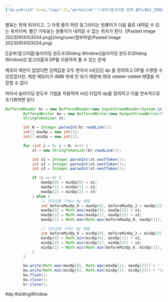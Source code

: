 ```yaml
---
{"dg-publish":true,"tags":[],"permalink":"/공부/알고리즘 문제 풀이/BOJ_2096_내려가기/","dgPassFrontmatter":true}
---
```


별표는 현재 위치이고, 그 아랫 줄의 파란 동그라미는 원룡이가 다음 줄로 내려갈 수 있는 위치이며, 빨간 가위표는 원룡이가 내려갈 수 없는 위치가 된다. 
![Pasted image 20230914103034.png](/img/user/첨부파일/Pasted image 20230914103034.png)

[[공부/알고리즘/슬라이딩 윈도우(Sliding Window)\|슬라이딩 윈도우(Sliding Window)]] 알고리즘과 DP를 이용하여 풀 수 있는 문제

메모리 제한이 없었다면 입력값을 모두 받아서 int[][][] dp 를 정의하고 DP를 수행할 수 있었겠지만, 
제한 메모리가 4MB 밖에 안 되기 때문에  최대 `100000*100000` 배열을 저장할 수 없다

따라서 슬라이딩 윈도우 기법을 차용하여 int[] 타입의 dp를 정의하고 이를 연속적으로 초기화하면 된다

````java
BufferedReader br = new BufferedReader(new InputStreamReader(System.in));
		BufferedWriter bw = new BufferedWriter(new OutputStreamWriter(System.out));
		StringTokenizer st;

		int N = Integer.parseInt(br.readLine());
		int[] maxDp = new int[3];
		int[] minDp = new int[3];

		for (int i = 0; i < N; i++) {
			st = new StringTokenizer(br.readLine());

			int x1 = Integer.parseInt(st.nextToken());
			int x2 = Integer.parseInt(st.nextToken());
			int x3 = Integer.parseInt(st.nextToken());

			if (i == 0) {
				maxDp[0] = minDp[0] = x1;
				maxDp[1] = minDp[1] = x2;
				maxDp[2] = minDp[2] = x3;
			} else {
				// 최댓값을 구하는 dp 배열
				int beforeMaxDp_0 = maxDp[0], beforeMaxDp_2 = maxDp[2];
				maxDp[0] = Math.max(maxDp[0], maxDp[1]) + x1;
				maxDp[2] = Math.max(maxDp[1], maxDp[2]) + x3;
				maxDp[1] = Math.max(Math.max(beforeMaxDp_0, maxDp[1]), beforeMaxDp_2) + x2;

				// 최솟값을 구하는 dp 배열
				int beforeMinDp_0 = minDp[0], beforeMinDp_2 = minDp[2];
				minDp[0] = Math.min(minDp[0], minDp[1]) + x1;
				minDp[2] = Math.min(minDp[1], minDp[2]) + x3;
				minDp[1] = Math.min(Math.min(beforeMinDp_0, minDp[1]), beforeMinDp_2) + x2;
			}
		}

		bw.write(Math.max(maxDp[0], Math.max(maxDp[1], maxDp[2])) + " ");
		bw.write(Math.min(minDp[0], Math.min(minDp[1], minDp[2])) + "\n");
		bw.flush();
		bw.close();
		br.close();
````
#dp #slidingWindow
